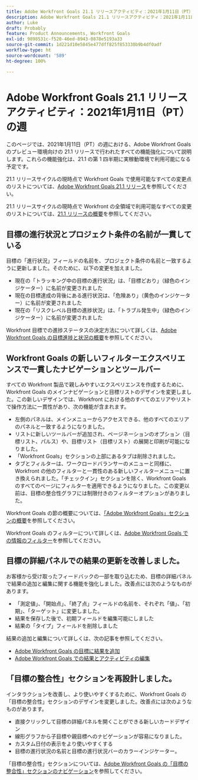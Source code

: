 ```yaml
---
title: Adobe Workfront Goals 21.1 リリースアクティビティ：2021年1月11日（PT）の週
description: Adobe Workfront Goals 21.1 リリースアクティビティ：2021年1月11日（PT）の週
author: Luke
draft: Probably
feature: Product Announcements, Workfront Goals
exl-id: 9898531c-f520-46ed-8943-0878e5193a33
source-git-commit: 1d221d10e5845e477dff825f853330b9b4df0adf
workflow-type: ht
source-wordcount: '589'
ht-degree: 100%

---
```


# Adobe Workfront Goals 21.1 リリースアクティビティ：2021年1月11日（PT）の週

このページでは、2021年1月11日（PT）の週における、Adobe Workfront Goals のプレビュー環境向けの 21.1 リリースで行われたすべての機能強化について説明します。これらの機能強化は、21.1 の第 1 四半期に実稼動環境で利用可能になる予定です。

21.1 リリースサイクルの現時点で Workfront Goals で使用可能なすべての変更点のリストについては、[Adobe Workfront Goals 21.1 リリース](../../../../product-announcements/product-releases/goals-release-activity/goals-release-21-1.md)を参照してください。

21.1 リリースサイクルの現時点で Workfront の全領域で利用可能なすべての変更のリストについては、[21.1 リリースの概要](../../../../product-announcements/product-releases/21.1-release-activity/21-1-release-overview.md)を参照してください。

## 目標の進行状況とプロジェクト条件の名前が一貫している

目標の「進行状況」フィールドの名前を、プロジェクト条件の名前と一致するように更新しました。そのために、以下の変更を加えました。

* 現在の「トラッキング中の目標の進行状況」は、「目標どおり」（緑色のインジケーター）に名前が変更されました
* 現在の目標達成の背後にある進行状況は、「危険あり」（黄色のインジケーター）に名前が変更されました
* 現在の「リスクレベル目標の進捗状況」は、「トラブル発生中」（緑色のインジケーター）に名前が変更されました

Workfront 目標での進捗ステータスの決定方法について詳しくは、[Adobe Workfront Goals の目標進捗と状況の概要](../../../../workfront-goals/goal-management/calculate-goal-progress.md)を参照してください。

## Workfront Goals の新しいフィルターエクスペリエンスで一貫したナビゲーションとツールバー

すべての Workfront 製品で親しみやすいエクスペリエンスを作成するために、Workfront Goals のメインナビゲーションと目標リストのデザインを変更しました。この新しいデザインでは、Workfront における他のすべてのエリアやリストで操作方法に一貫性があり、次の機能が含まれます。

* 左側のパネルは、メインメニューからアクセスできる、他のすべてのエリアのパネルと一致するようになりました。
* リストに新しいツールバーが追加され、ページネーションのオプション（目標リスト、パルス）や、目標リスト（目標リスト）の展開と印刷が可能になりました。
* 「Workfront Goals」セクションの上部にあるタブは削除されました。
* タブとフィルターは、ワークロードバランサーのメニューと同様に、Workfront の他のフィルターと一貫性のある新しいフィルターメニューに置き換えられました。「チェックイン」セクションを除く、Workfront Goals のすべてのページにフィルターを適用できるようになりました。この変更以前は、目標の整合性グラフには制限付きのフィルターオプションがありました。

Workfront Goals の節の概要については、[「Adobe Workfront Goals」セクションの概要](../../../../workfront-goals/goal-review-and-workfront-goals-sections/overview-of-wf-goals-sections.md)を参照してください。

Workfront Goals のフィルターについて詳しくは、[Adobe Workfront Goals での情報のフィルター](../../../../workfront-goals/goal-management/filter-information-wf-goals.md)を参照してください。

## 目標の詳細パネルでの結果の更新を改善しました。

お客様から受け取ったフィードバックの一部を取り込むため、目標の詳細パネルで結果の追加と編集に関する機能を強化しました。改善点には次のようなものがあります。

* 「測定値」、「開始点」、「終了点」フィールドの名前を、それぞれ「値」、「初期」、「ターゲット」に変更しました。
* 結果を保存した後で、初期フィールドを編集可能にしました
* 結果の「タイプ」フィールドを削除しました

結果の追加と編集について詳しくは、次の記事を参照してください。

* [Adobe Workfront Goals の目標に結果を追加](../../../../workfront-goals/results-and-activities/add-results-to-goals.md)
* [Adobe Workfront Goals での結果とアクティビティの編集](../../../../workfront-goals/results-and-activities/edit-results-and-activities.md)

## 「目標の整合性」セクションを再設計しました。

インタラクションを改善し、より使いやすくするために、Workfront Goals の「目標の整合性」セクションのデザインを変更しました。改善点には次のようなものがあります。

* 直接クリックして目標の詳細パネルを開くことができる新しいカードデザイン
* 線形グラフから子目標や親目標へのナビゲーションが容易になりました。
* カスタム日付の表示をより使いやすくする
* 目標の進行状況の名前と目標の進行状況バーのカラーインジケーター。

「目標の整合性」セクションについては、[Adobe Workfront Goals の「目標の整合性」セクションのナビゲーション](../../../../workfront-goals/goal-alignment/navigate-goal-alignment-chart.md)を参照してください。

